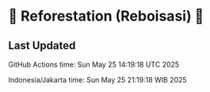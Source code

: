 
# 🌳 Reforestation (Reboisasi) 🌲

## Last Updated

GitHub Actions time: Sun May 25 14:19:18 UTC 2025

Indonesia/Jakarta time: Sun May 25 21:19:18 WIB 2025
